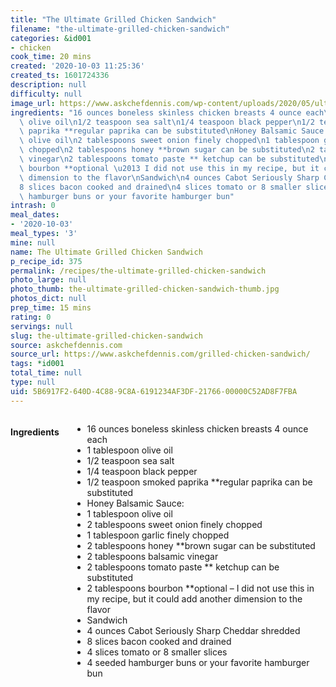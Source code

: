 ```yaml
---
title: "The Ultimate Grilled Chicken Sandwich"
filename: "the-ultimate-grilled-chicken-sandwich"
categories: &id001
- chicken
cook_time: 20 mins
created: '2020-10-03 11:25:36'
created_ts: 1601724336
description: null
difficulty: null
image_url: https://www.askchefdennis.com/wp-content/uploads/2020/05/ultimate-grilled-chicken-sandwich-10.jpg
ingredients: "16 ounces boneless skinless chicken breasts 4 ounce each\n1 tablespoon\
  \ olive oil\n1/2 teaspoon sea salt\n1/4 teaspoon black pepper\n1/2 teaspoon smoked\
  \ paprika **regular paprika can be substituted\nHoney Balsamic Sauce:\n1 tablespoon\
  \ olive oil\n2 tablespoons sweet onion finely chopped\n1 tablespoon garlic finely\
  \ chopped\n2 tablespoons honey **brown sugar can be substituted\n2 tablespoons balsamic\
  \ vinegar\n2 tablespoons tomato paste ** ketchup can be substituted\n2 tablespoons\
  \ bourbon **optional \u2013 I did not use this in my recipe, but it could add another\
  \ dimension to the flavor\nSandwich\n4 ounces Cabot Seriously Sharp Cheddar shredded\n\
  8 slices bacon cooked and drained\n4 slices tomato or 8 smaller slices\n4 seeded\
  \ hamburger buns or your favorite hamburger bun"
intrash: 0
meal_dates:
- '2020-10-03'
meal_types: '3'
mine: null
name: The Ultimate Grilled Chicken Sandwich
p_recipe_id: 375
permalink: /recipes/the-ultimate-grilled-chicken-sandwich
photo_large: null
photo_thumb: the-ultimate-grilled-chicken-sandwich-thumb.jpg
photos_dict: null
prep_time: 15 mins
rating: 0
servings: null
slug: the-ultimate-grilled-chicken-sandwich
source: askchefdennis.com
source_url: https://www.askchefdennis.com/grilled-chicken-sandwich/
tags: *id001
total_time: null
type: null
uid: 5B6917F2-640D-4C88-9C8A-6191234AF3DF-21766-00000C52AD8F7FBA
---
```

<div class="large-8 medium-7 columns" id="writeup">	</div><!-- #writeup -->
</div><!-- #row-one -->
<div class="row" id="row-two">	<div class="medium-4 small-5 columns" id="ingredients"><h4>Ingredients</h4><div class="box box-ingredients content"><ul>
<li>16 ounces boneless skinless chicken breasts 4 ounce each</li>
<li>1 tablespoon olive oil</li>
<li>1/2 teaspoon sea salt</li>
<li>1/4 teaspoon black pepper</li>
<li>1/2 teaspoon smoked paprika **regular paprika can be substituted</li>
<li>Honey Balsamic Sauce:</li>
<li>1 tablespoon olive oil</li>
<li>2 tablespoons sweet onion finely chopped</li>
<li>1 tablespoon garlic finely chopped</li>
<li>2 tablespoons honey **brown sugar can be substituted</li>
<li>2 tablespoons balsamic vinegar</li>
<li>2 tablespoons tomato paste ** ketchup can be substituted</li>
<li>2 tablespoons bourbon **optional – I did not use this in my recipe, but it could add another dimension to the flavor</li>
<li>Sandwich</li>
<li>4 ounces Cabot Seriously Sharp Cheddar shredded</li>
<li>8 slices bacon cooked and drained</li>
<li>4 slices tomato or 8 smaller slices</li>
<li>4 seeded hamburger buns or your favorite hamburger bun</li>
</ul>
</div>	</div>	<div class="medium-6 small-7 columns" id="directions">	</div>